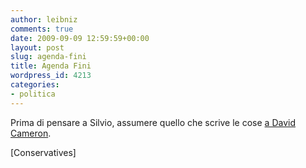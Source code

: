 ```yaml
---
author: leibniz
comments: true
date: 2009-09-09 12:59:59+00:00
layout: post
slug: agenda-fini
title: Agenda Fini
wordpress_id: 4213
categories:
- politica
---
```


Prima di pensare a Silvio, assumere quello che scrive le cose [a David Cameron](http://www.conservatives.com/News/Speeches/2009/09/David_Cameron_Cutting_the_Cost_of_Politics.aspx).

[Conservatives]
